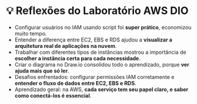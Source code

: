 # 💡 Reflexões do Laboratório AWS DIO  

- Configurar usuários no IAM usando script foi **super prático**, economizou muito tempo.  
- Entender a diferença entre EC2, EBS e RDS ajudou a **visualizar a arquitetura real de aplicações na nuvem**.  
- Trabalhar com diferentes tipos de instâncias mostrou a importância de **escolher a instância certa para cada necessidade**.  
- Criar o diagrama no Draw.io consolidou todo o aprendizado, porque **ver ajuda mais que só ler**.  
- Desafios enfrentados: configurar permissões IAM corretamente e **entender o fluxo de dados entre EC2, EBS e RDS**.  
- Aprendizado geral: na AWS, **cada serviço tem seu papel claro, e saber como conectá-los é essencial**.  
